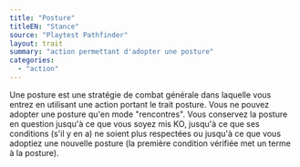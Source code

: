 ```yaml
---
title: "Posture"
titleEN: "Stance"
source: "Playtest Pathfinder"
layout: trait
summary: "action permettant d'adopter une posture"
categories:
  - "action"
---
```

Une posture est une stratégie de combat générale dans laquelle vous entrez en utilisant une action portant le trait posture. Vous ne pouvez adopter une posture qu'en mode "rencontres". Vous conservez la posture en question jusqu'à ce que vous soyez mis KO, jusqu'à ce que ses conditions (s'il y en a) ne soient plus respectées ou jusqu'à ce que vous adoptiez une nouvelle posture (la première condition vérifiée met un terme à la posture).

